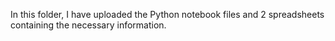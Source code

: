 In this folder, I have uploaded the Python notebook files and 2 spreadsheets containing the necessary information.

